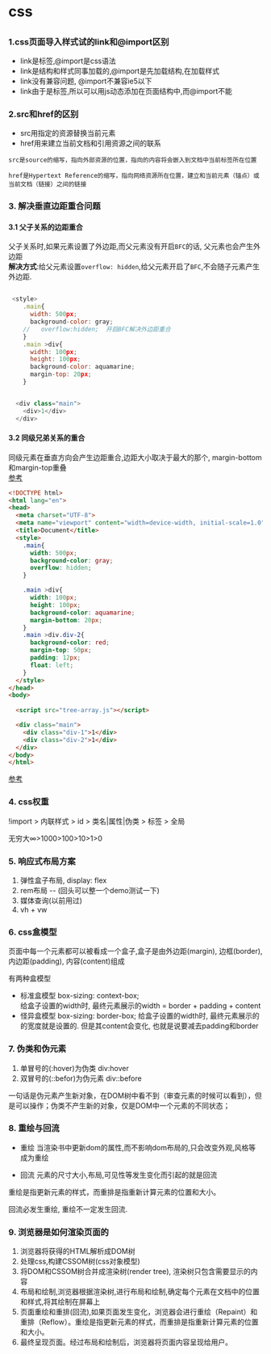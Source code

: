 # css

##

### 1.css页面导入样式试的link和@import区别
- link是标签,@import是css语法
- link是结构和样式同事加载的,@import是先加载结构,在加载样式
- link没有兼容问题, @import不兼容ie5以下
- link由于是标签,所以可以用js动态添加在页面结构中,而@import不能


### 2.src和href的区别
- src用指定的资源替换当前元素
- href用来建立当前文档和引用资源之间的联系

`src是source的缩写，指向外部资源的位置，指向的内容将会嵌入到文档中当前标签所在位置`  

`href是Hypertext Reference的缩写，指向网络资源所在位置，建立和当前元素（锚点）或当前文档（链接）之间的链接`


### 3. 解决垂直边距重合问题

#### 3.1 父子关系的边距重合
父子关系时,如果元素设置了外边距,而父元素没有开启`BFC`的话, 父元素也会产生外边距  
**解决方式**:给父元素设置`overflow: hidden`,给父元素开启了`BFC`,不会随子元素产生外边距.

```js

 <style>
    .main{
      width: 500px;
      background-color: gray;
    //   overflow:hidden;  开启BFC解决外边距重合
    }
    .main >div{
      width: 100px;
      height: 100px;
      background-color: aquamarine;
      margin-top: 20px;
    }


  <div class="main">
    <div>1</div>
  </div>
```

#### 3.2 同级兄弟关系的重合
同级元素在垂直方向会产生边距重合,边距大小取决于最大的那个, margin-bottom和margin-top重叠  
[参考](https://juejin.cn/post/6844903497045917710)

```html
<!DOCTYPE html>
<html lang="en">
<head>
  <meta charset="UTF-8">
  <meta name="viewport" content="width=device-width, initial-scale=1.0">
  <title>Document</title>
  <style>
    .main{
      width: 500px;
      background-color: gray;
      overflow: hidden;
    }

    .main >div{
      width: 100px;
      height: 100px;
      background-color: aquamarine;
      margin-bottom: 20px;
    }
    .main >div.div-2{
      background-color: red;
      margin-top: 50px;
      padding: 12px;
      float: left;
    }
  </style>
</head>
<body>
  
  <script src="tree-array.js"></script>

  <div class="main">
    <div class="div-1">1</div>
    <div class="div-2">1</div>
  </div>
</body>
</html>

```


[参考](https://blog.csdn.net/qq_54753561/article/details/124240903?spm=1001.2014.3001.5502)



### 4. css权重
!import > 内联样式 > id > 类名|属性|伪类 > 标签 > 全局  

无穷大∞>1000>100>10>1>0



### 5. 响应式布局方案

1. 弹性盒子布局, display: flex
2. rem布局  --  (回头可以整一个demo测试一下)
3. 媒体查询(以前用过)
4. vh + vw



### 6. css盒模型
页面中每一个元素都可以被看成一个盒子,盒子是由外边距(margin), 边框(border), 内边距(padding), 内容(content)组成  

有两种盒模型
- 标准盒模型 box-sizing: context-box;  
给盒子设置的width时, 最终元素展示的width = border + padding + content
- 怪异盒模型 box-sizing: border-box;
给盒子设置的width时, 最终元素展示的的宽度就是设置的. 但是其content会变化, 也就是说要减去padding和border


### 7. 伪类和伪元素
1. 单冒号的(:hover)为伪类  div:hover
2. 双冒号的(::befor)为伪元素  div::before

一句话是伪元素产生新对象，在DOM树中看不到（审查元素的时候可以看到），但是可以操作；伪类不产生新的对象，仅是DOM中一个元素的不同状态；


### 8. 重绘与回流
- 重绘
  当渲染书中更新dom的属性,而不影响dom布局的,只会改变外观,风格等成为重绘

- 回流
  元素的尺寸大小,布局,可见性等发生变化而引起的就是回流

重绘是指更新元素的样式，而重排是指重新计算元素的位置和大小。

回流必发生重绘, 重绘不一定发生回流.

### 9. 浏览器是如何渲染页面的
1. 浏览器将获得的HTML解析成DOM树
2. 处理css,构建CSSOM树(css对象模型)
3. 将DOM和CSSOM树合并成渲染树(render tree), 渲染树只包含需要显示的内容
4. 布局和绘制,浏览器根据渲染树,进行布局和绘制,确定每个元素在文档中的位置和样式,将其绘制在屏幕上
5. 页面重绘和重排(回流),如果页面发生变化，浏览器会进行重绘（Repaint）和重排（Reflow）。重绘是指更新元素的样式，而重排是指重新计算元素的位置和大小。
6. 最终呈现页面。经过布局和绘制后，浏览器将页面内容呈现给用户。

